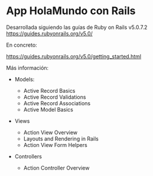 # App HolaMundo con Rails

Desarrollada siguiendo las guías de Ruby on Rails v5.0.7.2 https://guides.rubyonrails.org/v5.0/


En concreto:

https://guides.rubyonrails.org/v5.0/getting_started.html


Más información:

- Models:
    - Active Record Basics
    - Active Record Validations
    - Active Record Associations
    - Active Model Basics

- Views
    - Action View Overview
    - Layouts and Rendering in Rails
    - Action View Form Helpers

- Controllers
    - Action Controller Overview

    